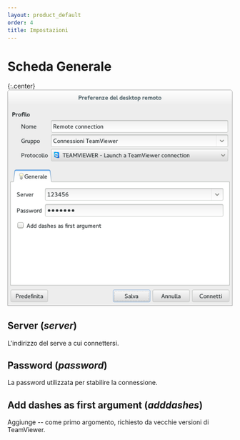 ```yaml
---
layout: product_default
order: 4
title: Impostazioni
---
```

# Scheda Generale

{:.center}
![Scheda Generale](/resources/remmina-plugin-teamviewer/archive/latest/italian/general.png)

## **Server** (*server*)

L'indirizzo del serve a cui connettersi.

## **Password** (*password*)

La password utilizzata per stabilire la connessione.

## **Add dashes as first argument** (*adddashes*)

Aggiunge -- come primo argomento, richiesto da vecchie versioni di TeamViewer.